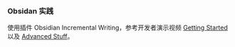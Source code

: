 

### Obsidan 实践

使用插件 Obsidian Incremental Writing，参考开发者演示视频 [Getting Started](https://www.youtube.com/watch?v=bFF3umvXydQ) 以及 [Advanced Stuff](https://www.youtube.com/watch?v=onvKkHQfOzU)。